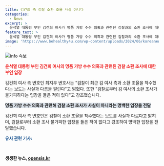 ```yaml
---
title: 김건희 측 검찰 소환 조율 사실 아니다
categories:
  - News
excerpt: >
  윤석열 대통령 부인 김건희 여사가 명품 가방 수수 의혹과 관련된 검찰과의 소환 조사에 대해 사실과 다르다고 부인했다. 검찰은 주요 증인들과의 연락과 조율 과정을 확인 중이며, 김 여사의 소환 조사 여부는 아직 결정되지 않았지만 불가피할 것으로 예측된다. 또한, 소환 조사의 경우 도이치모터스 주가조작 의혹도 함께 조사될 전망이다. 관계자는 수사가 상당히 진척됐다고 밝혔다.
feature_text: >
  윤석열 대통령 부인 김건희 여사가 명품 가방 수수 의혹과 관련된 검찰과의 소환 조사에 대해 사실과 다르다고 부인했다. 검찰은 주요 증인들과의 연락과 조율 과정을 확인 중이며, 김 여사의 소환 조사 여부는 아직 결정되지 않았지만 불가피할 것으로 예측된다. 또한, 소환 조사의 경우 도이치모터스 주가조작 의혹도 함께 조사될 전망이다. 관계자는 수사가 상당히 진척됐다고 밝혔다.
image: 'https://www.behealthy4u.com/wp-content/uploads/2024/06/koreanews.jpg'
---
```


<p><img src="https://www.behealthy4u.com/wp-content/uploads/2024/06/koreanews.jpg" alt="info 속보" /></p>

<p><b><span style="color: #ee2323;">윤석열 대통령 부인 김건희 여사의 명품 가방 수수 의혹과 관련된 검찰 소환 조사에 대한 부인 입장</span></b></p>

<p>김건희 여사 측 변호인 최지우 변호사는 "검찰이 최근 김 여사 측과 소환 조율을 착수했다는 보도는 사실과 다름을 알린다"고 밝혔다. 또한 "검찰로부터 김 여사의 소환 조사가 불가피하다는 입장을 들은 적이 없다"고 강조했습니다.</p>

<p><b><span style="background-color: #21538527;">명품 가방 수수 의혹과 관련해 검찰 소환 조사가 사실이 아니라는 명백한 입장을 전달</span></b></p>

<p>김건희 여사 측 변호인은 검찰이 소환 조율을 착수했다는 보도를 사실과 다르다고 밝히며, 검찰로부터 소환 조사 불가피한 입장을 들은 적이 없다고 강조하여 명백한 입장을 전달했습니다.</p>

<p><b><span style="color: #1a5490;">유사 관련 기사: </span><b></p>

<p data-ke-size="size16">&nbsp;</p>
생생한 뉴스, <a href="https://opensis.kr" rel="dofollow">opensis.kr</a>


